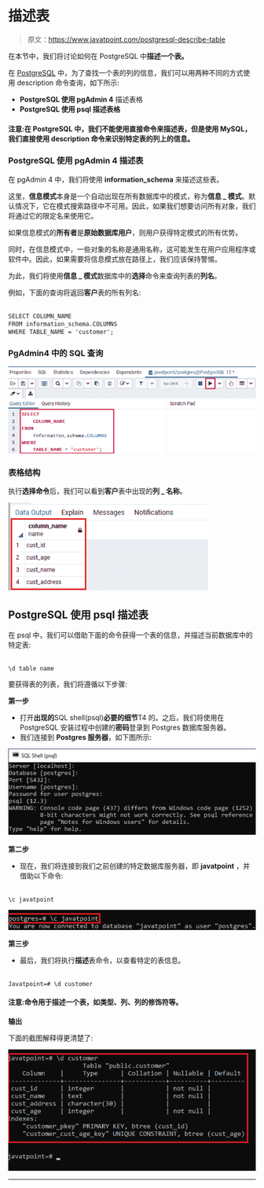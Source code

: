 # 描述表

> 原文：<https://www.javatpoint.com/postgresql-describe-table>

在本节中，我们将讨论如何在 PostgreSQL 中**描述一个表。**

在 [PostgreSQL](https://www.javatpoint.com/postgresql-tutorial) 中，为了查找一个表的列的信息，我们可以用两种不同的方式使用 description 命令查询，如下所示:

*   **PostgreSQL 使用 pgAdmin 4** 描述表格
*   **PostgreSQL 使用 psql 描述表格**

#### 注意:在 PostgreSQL 中，我们不能使用直接命令来描述表，但是使用 MySQL，我们直接使用 description 命令来识别特定表的列上的信息。

### PostgreSQL 使用 pgAdmin 4 描述表

在 pgAdmin 4 中，我们将使用 **information_schema** 来描述这些表。

这里，**信息模式**本身是一个自动出现在所有数据库中的模式，称为**信息 _ 模式**。默认情况下，它在模式搜索路径中不可用。因此，如果我们想要访问所有对象，我们将通过它的限定名来使用它。

如果信息模式的**所有者**是**原始数据库用户**，则用户获得特定模式的所有优势。

同时，在信息模式中，一些对象的名称是通用名称，这可能发生在用户应用程序或软件中。因此，如果需要将信息模式放在路径上，我们应该保持警惕。

为此，我们将使用**信息 _ 模式**数据库中的**选择**命令来查询列表的**列名**。

例如，下面的查询将返回**客户**表的所有列名:

```

SELECT COLUMN_NAME
FROM information_schema.COLUMNS
WHERE TABLE_NAME = 'customer';

```

### PgAdmin4 中的 SQL 查询

![PostgreSQL Describe Table](img/545d10a78d955f1d83d26e73a01c6dea.png)

### 表格结构

执行**选择命令**后，我们可以看到**客户**表中出现的**列 _ 名称**。

![PostgreSQL Describe Table](img/8d416ad249115c08b00a3e8ebd4ae21e.png)

## PostgreSQL 使用 psql 描述表

在 psql 中，我们可以借助下面的命令获得一个表的信息，并描述当前数据库中的特定表:

```

\d table name

```

要获得表的列表，我们将遵循以下步骤:

**第一步**

*   打开**出现的**SQL shell(psql)**必要的细节**T4 的。之后，我们将使用在 PostgreSQL 安装过程中创建的**密码**登录到 Postgres 数据库服务器。
*   我们连接到 **Postgres 服务器**，如下图所示:

![PostgreSQL Describe Table](img/4b4cab384f3213895ef31adeb6f1a30c.png)

**第二步**

*   现在，我们将连接到我们之前创建的特定数据库服务器，即 **javatpoint** ，并借助以下命令:

```

\c javatpoint 

```

![PostgreSQL Describe Table](img/eac6ce5638e7ec72fb362c5a5c0181d5.png)

**第三步**

*   最后，我们将执行**描述**表命令，以查看特定的表信息。

```

Javatpoint=# \d customer

```

#### 注意:命令用于描述一个表，如类型、列、列的修饰符等。

**输出**

下面的截图解释得更清楚了:

![PostgreSQL Describe Table](img/6b0baf7ba94cf6616b1c5eef3a705638.png)

* * *